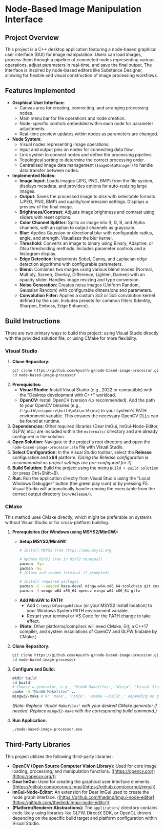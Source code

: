 # Node-Based Image Manipulation Interface

## Project Overview

This project is a C++ desktop application featuring a node-based graphical user interface (GUI) for image manipulation. Users can load images, process them through a pipeline of connected nodes representing various operations, adjust parameters in real-time, and save the final output. The interface is inspired by node-based editors like Substance Designer, allowing for flexible and visual construction of image processing workflows.

## Features Implemented

*   **Graphical User Interface:**
    *   Canvas area for creating, connecting, and arranging processing nodes.
    *   Main menu bar for file operations and node creation.
    *   Node-specific controls embedded within each node for parameter adjustments.
    *   Real-time preview updates within nodes as parameters are changed.
*   **Node System:**
    *   Visual nodes representing image operations.
    *   Input and output pins on nodes for connecting data flow.
    *   Link system to connect nodes and define the processing pipeline.
    *   Topological sorting to determine the correct processing order.
    *   Centralized image data management (`ImageDataManager`) to handle data transfer between nodes.
*   **Implemented Nodes:**
    *   **Image Input:** Loads images (JPG, PNG, BMP) from the file system, displays metadata, and provides options for auto-resizing large images.
    *   **Output:** Saves the processed image to disk with selectable formats (JPEG, PNG, BMP) and quality/compression settings. Displays a preview of the final image.
    *   **Brightness/Contrast:** Adjusts image brightness and contrast using sliders with reset options.
    *   **Color Channel Splitter:** Splits an image into R, G, B, and Alpha channels, with an option to output channels as grayscale.
    *   **Blur:** Applies Gaussian or directional blur with configurable radius, angle, and strength. Visualizes the blur kernel.
    *   **Threshold:** Converts an image to binary using Binary, Adaptive, or Otsu thresholding methods. Includes parameter controls and a histogram display.
    *   **Edge Detection:** Implements Sobel, Canny, and Laplacian edge detection algorithms with configurable parameters.
    *   **Blend:** Combines two images using various blend modes (Normal, Multiply, Screen, Overlay, Difference, Lighten, Darken) with an opacity slider. Handles image resizing and type conversion.
    *   **Noise Generation:** Creates noise images (Uniform Random, Gaussian Random) with configurable dimensions and parameters.
    *   **Convolution Filter:** Applies a custom 3x3 or 5x5 convolution kernel defined by the user. Includes presets for common filters (Identity, Sharpen, Emboss, Edge Enhance).

## Build Instructions

There are two primary ways to build this project: using Visual Studio directly with the provided solution file, or using CMake for more flexibility.

### Visual Studio

1.  **Clone Repository:**
    ```bash
    git clone https://github.com/Ayushh-g/node-based-image-processor.git
    cd node-based-image-processor
    ```
2.  **Prerequisites:**
    *   **Visual Studio:** Install Visual Studio (e.g., 2022 or compatible) with the "Desktop development with C++" workload.
    *   **OpenCV:** Install OpenCV (version 4.x recommended). Add the path to your OpenCV binaries (e.g., `C:\path\to\opencv\build\x64\vc16\bin`) to your system's PATH environment variable. This ensures the necessary OpenCV DLLs can be found at runtime.
3.  **Dependencies:** Other required libraries (Dear ImGui, ImGui-Node-Editor, GLFW, etc.) are included within the `externals/` directory and are already configured in the solution.
4.  **Open Solution:** Navigate to the project's root directory and open the `node-based-image-processor.sln` file with Visual Studio.
5.  **Select Configuration:** In the Visual Studio toolbar, select the **Release** configuration and **x64** platform. *(Using the Release configuration is recommended as project settings are pre-configured for it).*
6.  **Build Solution:** Build the project using the menu `Build > Build Solution` (or press Ctrl+Shift+B).
7.  **Run:** Run the application directly from Visual Studio using the "Local Windows Debugger" button (the green play icon) or by pressing F5. Visual Studio will automatically handle running the executable from the correct output directory (`x64/Release/`).

### CMake

This method uses CMake directly, which might be preferable on systems without Visual Studio or for cross-platform building.

1. **Prerequisites (for Windows using MSYS2/MinGW):**
   *   **Setup MSYS2/MinGW:**
       ```bash
       # Install MSYS2 from https://www.msys2.org

       # Update MSYS2 (run in MSYS2 terminal)
       pacman -Syu
       pacman -Su 
       # (Close and reopen terminal if prompted)

       # Install required packages
       pacman -S --needed base-devel mingw-w64-x86_64-toolchain git cmake make
       pacman -S mingw-w64-x86_64-opencv mingw-w64-x86_64-glfw
       ```
   *   **Add MinGW to PATH:**
       *   Add `C:\msys64\mingw64\bin` (or your MSYS2 install location) to your Windows System PATH environment variable.
       *   Restart your terminal or VS Code for the PATH change to take effect.
   *   **(Note:** Other platforms/compilers will need CMake, Git, a C++17 compiler, and system installations of OpenCV and GLFW findable by CMake.)

2. **Clone Repository:**
    ```bash
    git clone https://github.com/Ayushh-g/node-based-image-processor.git
    cd node-based-image-processor
    ```
3. **Configure and Build:**
    ```bash
    mkdir build
    cd build
    # Choose a generator, e.g., "MinGW Makefiles", "Ninja", "Visual Studio 17 2022"
    cmake -G "MinGW Makefiles" .. 
    mingw32-make # Or 'make', 'ninja', 'cmake --build .' depending on generator
    ```
    *(Note: Replace `"MinGW Makefiles"` with your desired CMake generator if needed. Replace `mingw32-make` with the corresponding build command.)*
4. **Run Application:**
    ```bash
    ./node-based-image-processor.exe 
    ```


## Third-Party Libraries

This project utilizes the following third-party libraries:

*   **OpenCV (Open Source Computer Vision Library):** Used for core image loading, processing, and manipulation functions. ([https://opencv.org/](https://opencv.org/))
*   **Dear ImGui:** Used for creating the graphical user interface elements. ([https://github.com/ocornut/imgui](https://github.com/ocornut/imgui))
*   **ImGui-Node-Editor:** An extension for Dear ImGui used to create the node graph interface. ([https://github.com/thedmd/imgui-node-editor](https://github.com/thedmd/imgui-node-editor))
*   **(Platform/Renderer Abstractions):** The `application/` directory contains code likely using libraries like GLFW, DirectX SDK, or OpenGL drivers depending on the specific build target and platform configuration within Visual Studio.
